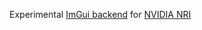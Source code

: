 Experimental [ImGui backend](https://github.com/ocornut/imgui/tree/master/backends) for [NVIDIA NRI](https://github.com/NVIDIAGameWorks/NRI)
